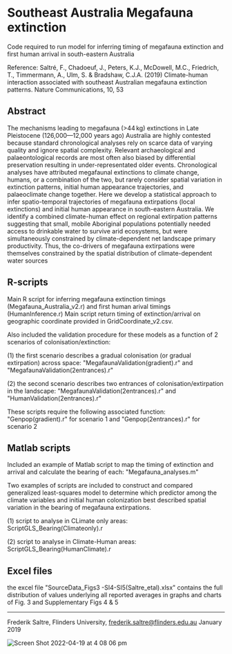 # Southeast Australia Megafauna extinction  

Code required to run model for inferring timing of megafauna extinction and first human arrival in south-eastern Australia

Reference: Saltré, F., Chadoeuf, J., Peters, K.J., McDowell, M.C., Friedrich, T., Timmermann, A., Ulm, S. & Bradshaw, C.J.A. (2019) Climate-human interaction associated with southeast Australian megafauna extinction patterns. Nature Communications, 10, 53

## Abstract

The mechanisms leading to megafauna (>44 kg) extinctions in Late Pleistocene (126,000—12,000 years ago) Australia are highly contested because standard chronological analyses rely on scarce data of varying quality and ignore spatial complexity. Relevant archaeological and palaeontological records are most often also biased by differential preservation resulting in under-representated older events. Chronological analyses have attributed megafaunal extinctions to climate change, humans, or a combination of the two, but rarely consider spatial variation in extinction patterns, initial human appearance trajectories, and palaeoclimate change together. Here we develop a statistical approach to infer spatio-temporal trajectories of megafauna extirpations (local extinctions) and initial human appearance in south-eastern Australia. We identify a combined climate-human effect on regional extirpation patterns suggesting that small, mobile Aboriginal populations potentially needed access to drinkable water to survive arid ecosystems, but were simultaneously constrained by climate-dependent net landscape primary productivity. Thus, the co-drivers of megafauna extirpations were themselves constrained by the spatial distribution of climate-dependent water sources

## R-scripts

Main R script for inferring megafauna extinction timings (Megafauna_Australia_v2.r) and first human arival timings (HumanInference.r)
Main script return timing of extinction/arrival on geographic coordinate provided in GridCoordinate_v2.csv. 

Also included the validation procedure for these models as a function of 2 scenarios of colonisation/extinction:

(1) the first scenario describes a gradual colonisation (or gradual extirpation) across space: "MegafaunaValidation(gradient).r" and "MegafaunaValidation(2entrances).r"

(2) the second scenario describes two entrances of colonisation/extirpation in the landscape: "MegafaunaValidation(2entrances).r" and "HumanValidation(2entrances).r"

These scripts require the following associated function: "Genpop(gradient).r" for scenario 1 and "Genpop(2entrances).r" for scenario 2

## Matlab scripts

Included an example of Matlab script to map the timing of extinction and arrival and calculate the bearing of each: "Megafauna_analyses.m"

Two examples of scripts are included to construct and compared generalized least-squares model to determine which predictor among the climate variables and initial human colonization best described spatial variation in the bearing of megafauna extirpations.

(1) script to analyse in CLimate only areas: ScriptGLS_Bearing(Climateonly).r

(2) script to analyse in Climate-Human areas: ScriptGLS_Bearing(HumanClimate).r

## Excel files

the excel file "SourceData_Figs3 -SI4-SI5(Saltre_etal).xlsx" contains the full distribution of values underlying all reported averages in graphs and charts of Fig. 3 and Supplementary Figs 4 & 5




***************
Frederik Saltre, Flinders University, frederik.saltre@flinders.edu.au January 2019

![Screen Shot 2022-04-19 at 4 08 06 pm](https://user-images.githubusercontent.com/46954120/163941558-54b18035-5a74-44a2-984f-da05da11d048.png)
